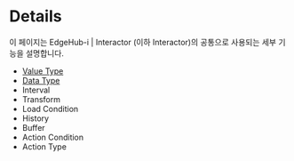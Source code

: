 # Details

이 페이지는 EdgeHub-i | Interactor (이하 Interactor)의 공통으로 사용되는 세부 기능을 설명합니다.

* [Value Type](./valueType)
* [Data Type](./dataType)
* Interval
* Transform
* Load Condition
* History
* Buffer
* Action Condition
* Action Type


